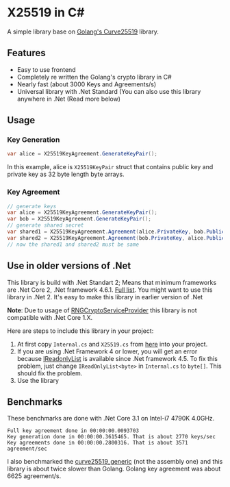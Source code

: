 # X25519 in C#
A simple library base on [Golang's Curve25519](https://godoc.org/golang.org/x/crypto/curve25519) library.
## Features
* Easy to use frontend
* Completely re written the Golang's crypto library in C#
* Nearly fast (about 3000 Keys and Agreements/s)
* Universal library with .Net Standard (You can also use this library anywhere in .Net (Read more below)
## Usage
### Key Generation
```csharp
var alice = X25519KeyAgreement.GenerateKeyPair();
```
In this example, alice is `X25519KeyPair` struct that contains public key and private key as 32 byte length byte arrays.
### Key Agreement
```csharp
// generate keys
var alice = X25519KeyAgreement.GenerateKeyPair();
var bob = X25519KeyAgreement.GenerateKeyPair();
// generate shared secret
var shared1 = X25519KeyAgreement.Agreement(alice.PrivateKey, bob.PublicKey);
var shared2 = X25519KeyAgreement.Agreement(bob.PrivateKey, alice.PublicKey);
// now the shared1 and shared2 must be same
```
## Use in older versions of .Net
This library is build with .Net Standart 2; Means that minimum frameworks are .Net Core 2, .Net framework 4.6.1. [Full list](https://docs.microsoft.com/en-us/dotnet/standard/net-standard#net-implementation-support). You might want to use this library in .Net 2. It's easy to make this library in earlier version of .Net

**Note**: Due to usage of [RNGCryptoServiceProvider](https://docs.microsoft.com/en-us/dotnet/api/system.security.cryptography.rngcryptoserviceprovider?view=netframework-4.8) this library is not compatible with .Net Core 1.X.

Here are steps to include this library in your project:
1. At first copy `Internal.cs` and `X25519.cs` from [here](https://github.com/HirbodBehnam/X25519-CSharp/tree/master/X25519) into your project.
2. If you are using .Net Framework 4 or lower, you will get an error because [IReadonlyList](https://docs.microsoft.com/en-us/dotnet/api/system.collections.generic.ireadonlylist-1?view=netframework-4.8) is available since .Net framework 4.5. To fix this problem, just change `IReadOnlyList<byte>` in `Internal.cs` to `byte[]`. This should fix the problem.
3. Use the library
## Benchmarks
These benchmarks are done with .Net Core 3.1 on Intel-i7 4790K 4.0GHz.
```
Full key agreement done in 00:00:00.0093703
Key generation done in 00:00:00.3615465. That is about 2770 keys/sec
Key agreements done in 00:00:00.2800316. That is about 3571 agreement/sec
```
I also benchmarked the [curve25519_generic](https://github.com/golang/crypto/blob/master/curve25519/curve25519_generic.go) (not the assembly one) and this library is about twice slower than Golang. Golang key agreement was about 6625 agreement/s.
